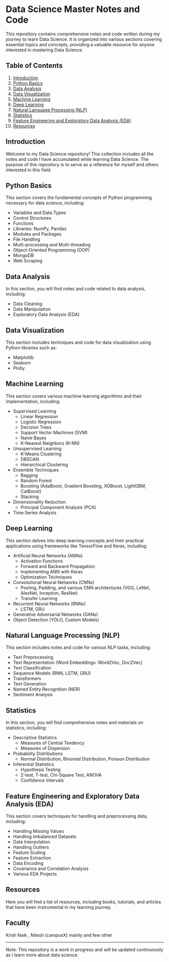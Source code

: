 # Data Science Master Notes and Code

This repository contains comprehensive notes and code written during my journey to learn Data Science. It is organized into various sections covering essential topics and concepts, providing a valuable resource for anyone interested in mastering Data Science.

## Table of Contents
1. [Introduction](#introduction)
2. [Python Basics](#python-basics)
3. [Data Analysis](#data-analysis)
4. [Data Visualization](#data-visualization)
5. [Machine Learning](#machine-learning)
6. [Deep Learning](#deep-learning)
7. [Natural Language Processing (NLP)](#natural-language-processing-nlp)
8. [Statistics](#statistics)
9. [Feature Engineering and Exploratory Data Analysis (EDA)](#feature-engineering-and-exploratory-data-analysis-eda)
10. [Resources](#resources)

## Introduction
Welcome to my Data Science repository! This collection includes all the notes and code I have accumulated while learning Data Science. The purpose of this repository is to serve as a reference for myself and others interested in this field.

## Python Basics
This section covers the fundamental concepts of Python programming necessary for data science, including:
- Variables and Data Types
- Control Structures
- Functions
- Libraries: NumPy, Pandas
- Modules and Packages
- File Handling
- Multi-processing and Multi-threading
- Object-Oriented Programming (OOP)
- MongoDB
- Web Scraping

## Data Analysis
In this section, you will find notes and code related to data analysis, including:
- Data Cleaning
- Data Manipulation
- Exploratory Data Analysis (EDA)

## Data Visualization
This section includes techniques and code for data visualization using Python libraries such as:
- Matplotlib
- Seaborn
- Plotly

## Machine Learning
This section covers various machine learning algorithms and their implementation, including:
- Supervised Learning
  - Linear Regression
  - Logistic Regression
  - Decision Trees
  - Support Vector Machines (SVM)
  - Naive Bayes
  - K-Nearest Neighbors (K-NN)
- Unsupervised Learning
  - K-Means Clustering
  - DBSCAN
  - Hierarchical Clustering
- Ensemble Techniques
  - Bagging
  - Random Forest
  - Boosting (AdaBoost, Gradient Boosting, XGBoost, LightGBM, CatBoost)
  - Stacking
- Dimensionality Reduction
  - Principal Component Analysis (PCA)
- Time Series Analysis

## Deep Learning
This section delves into deep learning concepts and their practical applications using frameworks like TensorFlow and Keras, including:
- Artificial Neural Networks (ANNs)
  - Activation Functions
  - Forward and Backward Propagation
  - Implementing ANN with Keras
  - Optimization Techniques
- Convolutional Neural Networks (CNNs)
  - Pooling, Padding, and various CNN architectures (VGG, LeNet, AlexNet, Inception, ResNet)
  - Transfer Learning
- Recurrent Neural Networks (RNNs)
  - LSTM, GRU
- Generative Adversarial Networks (GANs)
- Object Detection (YOLO, Custom Models)

## Natural Language Processing (NLP)
This section includes notes and code for various NLP tasks, including:
- Text Preprocessing
- Text Representation (Word Embeddings: Word2Vec, Doc2Vec)
- Text Classification
- Sequence Models (RNN, LSTM, GRU)
- Transformers
- Text Generation
- Named Entity Recognition (NER)
- Sentiment Analysis

## Statistics
In this section, you will find comprehensive notes and materials on statistics, including:
- Descriptive Statistics
  - Measures of Central Tendency
  - Measures of Dispersion
- Probability Distributions
  - Normal Distribution, Binomial Distribution, Poisson Distribution
- Inferential Statistics
  - Hypothesis Testing
  - Z-test, T-test, Chi-Square Test, ANOVA
  - Confidence Intervals

## Feature Engineering and Exploratory Data Analysis (EDA)
This section covers techniques for handling and preprocessing data, including:
- Handling Missing Values
- Handling Imbalanced Datasets
- Data Interpolation
- Handling Outliers
- Feature Scaling
- Feature Extraction
- Data Encoding
- Covariance and Correlation Analysis
- Various EDA Projects

## Resources
Here you will find a list of resources, including books, tutorials, and articles that have been instrumental in my learning journey.

## Faculty
Krish Naik , Nitesh (campusX) mainly and few other

* * *
Note: This repository is a work in progress and will be updated continuously as I learn more about data science.
